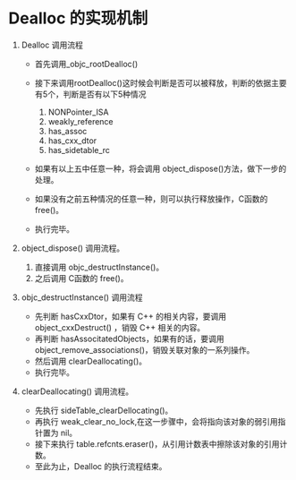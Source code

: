 # Dealloc 的实现机制
1. Dealloc 调用流程
    
    * 首先调用_objc_rootDealloc()
    * 接下来调用rootDealloc()这时候会判断是否可以被释放，判断的依据主要有5个，判断是否有以下5种情况

        1. NONPointer_ISA
        2. weakly_reference
        3. has_assoc
        4. has_cxx_dtor
        5. has_sidetable_rc
    
    * 如果有以上五中任意一种，将会调用 object_dispose()方法，做下一步的处理。
    * 如果没有之前五种情况的任意一种，则可以执行释放操作，C函数的 free()。
    * 执行完毕。

2. object_dispose() 调用流程。

    1. 直接调用 objc_destructInstance()。
    2. 之后调用 C函数的 free()。

3. objc_destructInstance() 调用流程

    * 先判断 hasCxxDtor，如果有 C++ 的相关内容，要调用 object_cxxDestruct() ，销毁 C++ 相关的内容。
    * 再判断 hasAssocitatedObjects，如果有的话，要调用 object_remove_associations()，销毁关联对象的一系列操作。
    * 然后调用 clearDeallocating()。
    * 执行完毕。

4. clearDeallocating() 调用流程。

    * 先执行 sideTable_clearDellocating()。
    * 再执行 weak_clear_no_lock,在这一步骤中，会将指向该对象的弱引用指针置为 nil。
    * 接下来执行 table.refcnts.eraser()，从引用计数表中擦除该对象的引用计数。
    * 至此为止，Dealloc 的执行流程结束。


